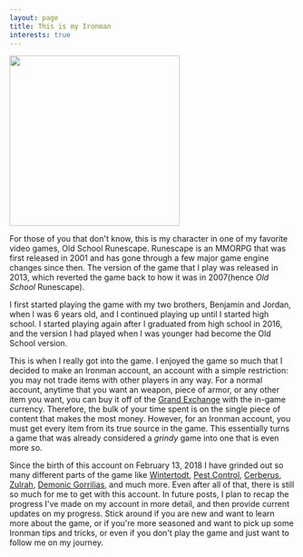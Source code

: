```yaml
---
layout: page
title: This is my Ironman
interests: true
---
```

<img src="{{ site.url }}/images/Ironman_wave.png" width="300" class="inlinephoto_left"/>

For those of you that don't know, this is my character in one of my favorite video games, Old School Runescape. Runescape is an MMORPG that was first released in 2001 and has gone through a few major game engine changes since then. The version of the game that I play was released in 2013, which reverted the game back to how it was in 2007(hence *Old School* Runescape).

I first started playing the game with my two brothers, Benjamin and Jordan, when I was 6 years old, and I continued playing up until I started high school. I started playing again after I graduated from high school in 2016, and the version I had played when I was younger had become the Old School version.

This is when I really got into the game. I enjoyed the game so much that I decided to make an Ironman account, an account with a simple restriction: you may not trade items with other players in any way. For a normal account, anytime that you want an weapon, piece of armor, or any other item you want, you can buy it off of the [Grand Exchange](https://oldschool.runescape.wiki/w/Grand_Exchange) with the in-game currency. Therefore, the bulk of your time spent is on the single piece of content that makes the most money. However, for an Ironman account, you must get every item from its true source in the game. This essentially turns a game that was already considered a *grindy* game into one that is even more so.

Since the birth of this account on February 13, 2018 I have grinded out so many different parts of the game like [Wintertodt](https://oldschool.runescape.wiki/w/Wintertodt), [Pest Control](https://oldschool.runescape.wiki/w/Pest_Control), [Cerberus](https://oldschool.runescape.wiki/w/Cerberus), [Zulrah](https://oldschool.runescape.wiki/w/Zulrah), [Demonic Gorrilias](https://oldschool.runescape.wiki/w/Demonic_gorilla), and much more. Even after all of that, there is still so much for me to get with this account. In future posts, I plan to recap the progress I've made on my account in more detail, and then provide current updates on my progress. Stick around if you are new and want to learn more about the game, or if you're more seasoned and want to pick up some Ironman tips and tricks, or even if you don't play the game and just want to follow me on my journey.
